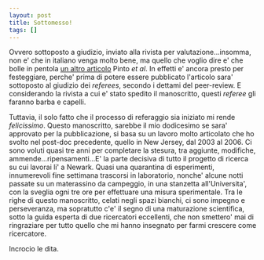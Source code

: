 ```yaml
---
layout: post
title: Sottomesso!
tags: []
---
```


Ovvero sottoposto a giudizio, inviato alla rivista per valutazione...insomma, non e' che in italiano venga molto bene, ma quello che voglio dire e' che bolle in pentola [un altro articolo](http://publicationslist.org/massimo.pinto) Pinto *et al*. In effetti e' ancora presto per festeggiare, perche' prima di potere essere pubblicato l'articolo sara' sottoposto al giudizio dei *referees*, secondo i dettami del peer-review. E considerando la rivista a cui e' stato spedito il manoscritto, questi *referee* gli faranno barba e capelli.

Tuttavia, il solo fatto che il processo di referaggio sia iniziato mi rende *felicissimo*. Questo manoscritto, sarebbe il mio dodicesimo se sara' approvato per la pubblicazione, si basa su un lavoro molto articolato che ho svolto nel post-doc precedente, quello in New Jersey, dal 2003 al 2006. Ci sono voluti quasi tre anni per completare la stesura, tra aggiunte, modifiche, ammende...ripensamenti...E' la parte decisiva di tutto il progetto di ricerca su cui lavorai li' a Newark. Quasi una quarantina di esperimenti, innumerevoli fine settimana trascorsi in laboratorio, nonche' alcune notti passate su un materassino da campeggio, in una stanzetta all'Universita', con la sveglia ogni tre ore per effettuare una misura sperimentale. Tra le righe di questo manoscritto, celati negli spazi bianchi, ci sono impegno e perseveranza, ma sopratutto c'e' il segno di una maturazione scientifica, sotto la guida esperta di due ricercatori eccellenti, che non smettero' mai di ringraziare per tutto quello che mi hanno insegnato per farmi crescere come ricercatore.

Incrocio le dita.
